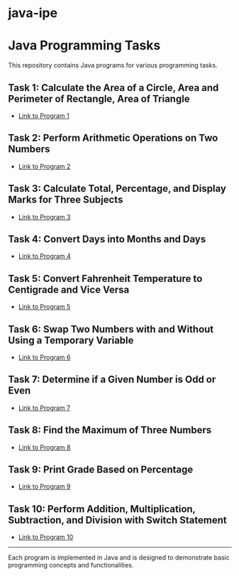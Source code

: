 # java-ipe

# Java Programming Tasks

This repository contains Java programs for various programming tasks.

## Task 1: Calculate the Area of a Circle, Area and Perimeter of Rectangle, Area of Triangle
- [Link to Program 1](#https://github.com/nirmitkotadiya/java-ipe/blob/main/1-10/IPE1.java)

## Task 2: Perform Arithmetic Operations on Two Numbers

- [Link to Program 2](#(https://github.com/nirmitkotadiya/java-ipe/blob/main/1-10/IPE2.java))

## Task 3: Calculate Total, Percentage, and Display Marks for Three Subjects

- [Link to Program 3](#(https://github.com/nirmitkotadiya/java-ipe/blob/main/1-10/IPE3.java))

## Task 4: Convert Days into Months and Days

- [Link to Program 4](#https://github.com/nirmitkotadiya/java-ipe/blob/main/1-10/IPE4.java)

## Task 5: Convert Fahrenheit Temperature to Centigrade and Vice Versa

- [Link to Program 5](#(https://github.com/nirmitkotadiya/java-ipe/blob/main/1-10/IPE5.java))

## Task 6: Swap Two Numbers with and Without Using a Temporary Variable

- [Link to Program 6](#https://github.com/nirmitkotadiya/java-ipe/blob/main/1-10/IPE6.java)

## Task 7: Determine if a Given Number is Odd or Even

- [Link to Program 7](#https://github.com/nirmitkotadiya/java-ipe/blob/main/1-10/IPE7.java)

## Task 8: Find the Maximum of Three Numbers

- [Link to Program 8](#https://github.com/nirmitkotadiya/java-ipe/blob/main/1-10/IPE8.java)

## Task 9: Print Grade Based on Percentage

- [Link to Program 9](#https://github.com/nirmitkotadiya/java-ipe/blob/main/1-10/IPE9.java)

## Task 10: Perform Addition, Multiplication, Subtraction, and Division with Switch Statement

- [Link to Program 10](#(https://github.com/nirmitkotadiya/java-ipe/blob/main/1-10/IPE10.java))

---

Each program is implemented in Java and is designed to demonstrate basic programming concepts and functionalities.
